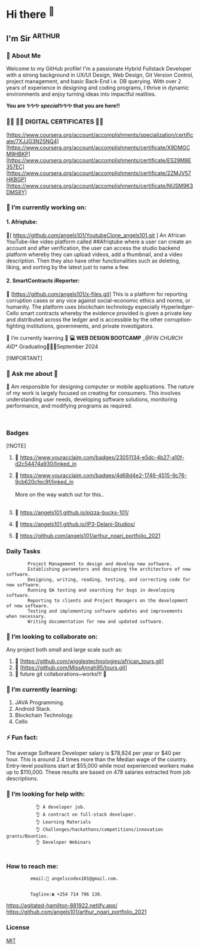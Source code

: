 # Hi there <sup>👋</sup>

## I'm Sir <sup>ARTHUR</sup>

### 🚀 About Me

Welcome to my GitHub profile! I'm a passionate Hybrid Fullstack Developer with a strong background in UX/UI Design, Web Design, Git Version Control, project management, and basic Back-End i.e. DB querying. With over 2 years of experience in designing and coding  programs, I thrive in dynamic environments and enjoy turning ideas into impactful realities.



 __You are   ✨✨✨ _special_✨✨✨ that you are here!!__

### 👨‍🎓 🔭🔭  DIGITAL CERTIFICATES 🔭🔭 

[https://www.coursera.org/account/accomplishments/specialization/certificate/7XJJG3N25NQ4]
                    [https://www.coursera.org/account/accomplishments/certificate/X9DMGCM9HBKP]
                    [https://www.coursera.org/account/accomplishments/certificate/ES29M8E357EC]
                    [https://www.coursera.org/account/accomplishments/certificate/2ZMJV57HKBGP] 
                    [https://www.coursera.org/account/accomplishments/certificate/NUSM9K3DMS8Y]



 
### 🔭 I’m currently working on: 
####  1. Afriqtube:
🔭[ https://github.com/angels101/YoutubeClone_angels101.git ]
An African YouTube-like video platform called  ##Afriqtube where a user can create an account and after verification, the user can access the studio backend platform whereby they can upload videos, add a thumbnail, and a video description. Then they also have other functionalities such as deleting, liking, and sorting by the latest just to name a few.
<br>
#### 2. SmartContracts iReporter:
 🔭 [https://github.com/angels101/x-files.git]
This is a platform for reporting corruption cases or any vice against social-economic ethics and norms, or humanity. The platform uses blockchain technology especially Hyperledger-Cello smart contracts whereby the evidence provided is given a private key and distributed across the ledger and is accessible by the other corruption-fighting institutions, governments, and private investigators.
<br>

🌱 I’m currently learning 🌱
**💻 WEB DESIGN BOOTCAMP**  __@FIN CHURCH AID_* Graduating👨🏾‍🎓September 2024



[!IMPORTANT]
###  💬 Ask me about 💬
 <p> 🌱 Am responsible for designing computer or mobile applications. The nature of my work is largely focused on creating for consumers. 
          This involves understanding user needs, developing software solutions, monitoring performance, and modifying programs as required.</p>
 <br>
	    
###  Badges 
	
[!NOTE]
1.  🌱  https://www.youracclaim.com/badges/23051134-e5dc-4b27-a10f-d2c54474a930/linked_in 

2.  🌱   https://www.youracclaim.com/badges/4d68d4e2-1746-4515-9c76-9cb620cfec9f/linked_in 
                           <br><br>  More on the way watch out for this..<br>
    <br>
	
4.  🌱             https://angels101.github.io/pizza-bucks-101/
5.  🌱             https://angels101.github.io/IP3-Delani-Studios/
6.  🌱             https://github.com/angels101/arthur_ngari_portfolio_2021

   ###    Daily Tasks
            Project Management to design and develop new software.
            Establishing parameters and designing the architecture of new software.
            Designing, writing, reading, testing, and correcting code for new software.
            Running QA testing and searching for bugs in developing software.
            Reporting to clients and Project Managers on the development of new software.
            Testing and implementing software updates and improvements when necessary.
            Writing documentation for new and updated software.


### 👯 I’m looking to collaborate on:
Any project both small and large scale such as:

 1. 👯 [https://github.com/wigglestechnologies/african_tours.git]
 2. 👯 [https://github.com/MissAnnah95/tours.git]
 3. 👯 future git collaborations~works!!!  💬

### 🌱 I’m currently learning:
1. JAVA Programming.
2. Android Stack.
3. Blockchain Technology.
4. Cello


###    ⚡ Fun fact: 

The average Software Developer salary is $78,824 per year or $40 per hour. This is around 2.4 times more than the Median wage of the country. 
          Entry-level positions start at $55,000 while most experienced workers make up to $110,000. These results are based on 478 salaries extracted from job descriptions.

###          🤔 I’m looking for help with:
               👌 A developer job.
               👌 A contract on full-stack developer.
               👌 Learning Materials
               👌 Challenges/hackathons/competitions/innovation grants/Bounties.
               👌 Developer Webinars 
                
          
  ###  <br>How to reach me:</br>
          
             email:📧 angelscodex101@gmail.com.
 
 
             Tagline:☎️ +254 714 796 130.

 https://agitated-hamilton-881922.netlify.app/ <br>
 https://github.com/angels101/arthur_ngari_portfolio_2021
 
### License

[MIT](https://choosealicense.com/licenses/mit/)        
           
